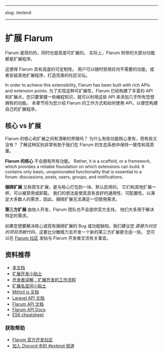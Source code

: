 - - -
slug: /extend
- - -

# 扩展 Flarum

Flarum 是简约的，同时也是高度可扩展的。 实际上，Flarum 附带的大部分功能都是扩展程序。

这使得 Flarum 具有高度的可定制性。 用户可以随时禁用任何不需要的功能，或者安装其他扩展程序，打造完美的社区论坛。

In order to achieve this extensibility, Flarum has been built with rich APIs and extension points. 为了实现这种可扩展性，Flarum 已经构建了丰富的 API 和扩展点，您只要掌握一些编程知识，就可以利用这些 API 来添加几乎所有您想拥有的功能。 本章节将为您介绍 Flarum 的工作方式和如何使用 API，以便您构建自己的扩展程序。

## 核心 vs 扩展

Flarum 的核心和扩展之间有清晰的界限吗？ 为什么有些功能核心里有，而有些又没有？ 了解这种区别非常有助于我们在 Flarum 的生态系统中保持一致性和高质量。

**Flarum 的核心** 不会拥有所有功能。 Rather, it is a scaffold, or a framework, which provides a reliable foundation on which extensions can build. It contains only basic, unopinionated functionality that is essential to a forum: discussions, posts, users, groups, and notifications.

**捆绑扩展** 又称原生扩展，是与核心打包到一块、默认启用的。 它们和其他扩展一样，可以被禁用或卸载。 我们的想法是使其具有良好的通用性、可配置性，以满足大多数人的需求，因此，捆绑扩展无法满足一切使用需求。

**第三方扩展** 由他人开发，Flarum 团队也不会提供官方支持。 他们大多用于解决特定的需求。

如果您想要解决核心或现有捆绑扩展的 Bug 或功能缺陷，我们建议您 *直接为对应的项目贡献代码*，这要比分散精力去开发一个新的第三方扩展更合适一些。 您可以在 [Flarum 社区](https://discuss.flarum.org/) 发帖与 Flarum 开发者交流有关事宜。

## 资料推荐

- [本文档](start.md)
- [扩展开发小贴士](https://discuss.flarum.org/d/5512-extension-development-tips)
- [开发者讲解：扩展开发的工作流程](https://github.com/flarum/cli)
- [扩展名空间小贴士](https://discuss.flarum.org/d/6320-extension-developers-show-us-your-workflow)
- [Mithril js 文档](https://discuss.flarum.org/d/9625-flarum-extension-namespacing-tips)
- [Laravel API 文档](https://mithril.js.org/)
- [Flarum API 文档](https://laravel.com/api/8.x/)
- [Flarum API Docs](https://api.flarum.org)
- [ES6 cheatsheet](https://github.com/DrkSephy/es6-cheatsheet)

### 获取帮助

- [Flarum 官方开发社区](https://discuss.flarum.org/t/dev)
- [加入 Discord 中的 #extend 频道](https://flarum.org/discord/)
